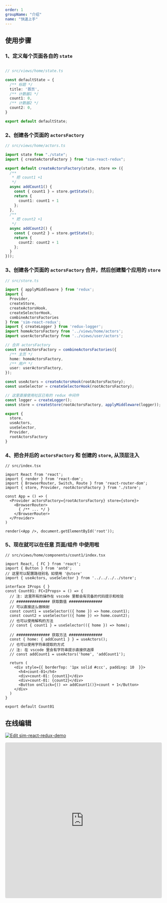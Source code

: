 ```yaml
---
order: 1
groupName: "介绍"
name: "快速上手"
---
```


## 使用步骤

### 1、定义每个页面各自的 `state`

```typescript

// src/views/home/state.ts

const defaultState = {
  /** 标题 */
  title: '首页',
  /** 计数器1 */
  count1: 0,
  /** 计数器2 */
  count2: 0,
}

export default defaultState;
```

### 2、创建各个页面的 `actorsFactory`

```typescript
// src/views/home/actors.ts

import state from "./state";
import { createActorsFactory } from "sim-react-redux";

export default createActorsFactory(state, store => ({
  /**
   * 把 count1 +1
   */
  async addCount1() {
    const { count1 } = store.getState();
    return {
      count1: count1 + 1
    };
  },
  /**
   * 把 count2 +1
   */
  async addCount2() {
    const { count2 } = store.getState();
    return {
      count2: count2 + 1
    };
  }
}));
```

### 3、创建各个页面的 `actorsFactory` 合并，然后创建整个应用的 `store`

```typescript
// src/store.ts

import { applyMiddleware } from 'redux';
import {
  Provider,
  createStore,
  createActorsHook,
  createSelectorHook,
  combineActorsFactories
} from 'sim-react-redux';
import { createLogger } from 'redux-logger';
import homeActorsFactory from '../views/home/actors';
import userActorsFactory from '../views/user/actors';

// 合并 actorsFactory
const rootActorsFactory = combineActorsFactories({
  /** 主页 */
  home: homeActorsFactory,
  /** 用户 */
  user: userActorsFactory,
});

const useActors = createActorsHook(rootActorsFactory);
const useSelector = createSelectorHook(rootActorsFactory);

// 这里直接使用社区已有的 redux 中间件
const logger = createLogger();
const store = createStore(rootActorsFactory, applyMiddleware(logger));

export {
  store,
  useActors,
  useSelector,
  Provider,
  rootActorsFactory
}
```

### 4、把合并后的 `actorsFactory` 和 创建的 `store`, 从顶层注入

```tsx
// src/index.tsx

import React from 'react';
import { render } from 'react-dom';
import { BrowserRouter, Switch, Route } from 'react-router-dom';
import { store, Provider, rootActorsFactory } from './store';

const App = () => (
  <Provider actorsFactory={rootActorsFactory} store={store}>
    <BrowserRouter>
      { /** ... */ }
    </BrowserRouter>
  </Provider>
)

render(<App />, document.getElementById('root'));
```

### 5、现在就可以在任意 页面/组件 中使用啦

```tsx
// src/views/home/components/count1/index.tsx

import React, { FC } from 'react';
import { Button } from 'antd';
// 这里可以配置路径别名 如使用 '@store'
import { useActors, useSelector } from '../../../../store';

interface IProps { }
const Count01: FC<IProps> = () => {
  // 注: 这里所有的操作在 vscode 里都会有完备的代码提示和校验
  // ############### 获取数值 ###############
  // 可以直接这么做映射
  const count1 = useSelector(({ home }) => home.count1);
  const count2 = useSelector(({ home }) => home.count2);
  // 也可以使用解构的方法
  // const { count1 } = useSelector(({ home }) => home);

  // ############### 获取方法 ###############
  const { home: { addCount1 } } = useActors();
  // 也可以使用字符串提取的方式
  // 注: 在 vscode 里会有字符串提示直接供选择
  // const addCount1 = useActors('home', 'addCount1');

  return (
    <div style={{ borderTop: '1px solid #ccc', padding: 10  }}>
      <h4>count-01</h4>
      <div>count-01: {count1}</div>
      <div>count-01: {count2}</div>
      <Button onClick={() => addCount1()}>count + 1</Button>
    </div>
  )
}

export default Count01
```

## 在线编辑

[![Edit sim-react-redux-demo](https://codesandbox.io/static/img/play-codesandbox.svg)](https://codesandbox.io/s/sim-react-redux-demo-4iwz8?fontsize=14&hidenavigation=1&theme=dark)

<iframe
  src="https://codesandbox.io/embed/sim-react-redux-demo-4iwz8?fontsize=14&hidenavigation=1&theme=dark"
  style="width:100%; height:500px; border:0; border-radius: 4px; overflow:hidden;"
  title="sim-react-redux-demo"
  allow="accelerometer; ambient-light-sensor; camera; encrypted-media; geolocation; gyroscope; hid; microphone; midi; payment; usb; vr; xr-spatial-tracking"
  sandbox="allow-forms allow-modals allow-popups allow-presentation allow-same-origin allow-scripts"
></iframe>

